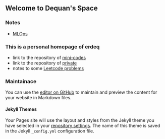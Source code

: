 ## Welcome to Dequan's Space 

### Notes 
* [MLOps](https://github.com/erdeq-upenn/erdeq-upenn/1-learning_note/8-MLOps/README.md)
### This is a personal homepage of erdeq  
* link to the repository of [mini-codes](https://github.com/erdeq-upenn/mini_code)
* link to the repository of [private](https://github.com/erdeq-upenn/erdeq-upenn)
* notes to some [Leetcode problems](https://github.com/erdeq-upenn/erdeq-upenn/blob/main/3-code/0-lc/0-leetcode.md)

### Maintainace 
You can use the [editor on GitHub](https://github.com/erdeq-upenn/erdeq-upenn.github.io/edit/main/README.md) to maintain and preview the content for your website in Markdown files.

#### Jekyll Themes

Your Pages site will use the layout and styles from the Jekyll theme you have selected in your [repository settings](https://github.com/erdeq-upenn/erdeq-upenn.github.io/settings/pages). The name of this theme is saved in the Jekyll `_config.yml` configuration file.
